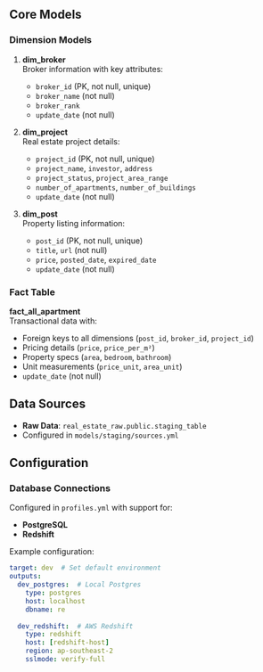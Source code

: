 
## Core Models

### Dimension Models

1. **dim_broker**  
   Broker information with key attributes:  
   - `broker_id` (PK, not null, unique)  
   - `broker_name` (not null)  
   - `broker_rank`  
   - `update_date` (not null)

2. **dim_project**  
   Real estate project details:  
   - `project_id` (PK, not null, unique)  
   - `project_name`, `investor`, `address`  
   - `project_status`, `project_area_range`  
   - `number_of_apartments`, `number_of_buildings`  
   - `update_date` (not null)

3. **dim_post**  
   Property listing information:  
   - `post_id` (PK, not null, unique)  
   - `title`, `url` (not null)  
   - `price`, `posted_date`, `expired_date`  
   - `update_date` (not null)

### Fact Table

**fact_all_apartment**  
Transactional data with:  
- Foreign keys to all dimensions (`post_id`, `broker_id`, `project_id`)  
- Pricing details (`price`, `price_per_m²`)  
- Property specs (`area`, `bedroom`, `bathroom`)  
- Unit measurements (`price_unit`, `area_unit`)  
- `update_date` (not null)

## Data Sources

- **Raw Data**: `real_estate_raw.public.staging_table`  
- Configured in `models/staging/sources.yml`

## Configuration

### Database Connections
Configured in `profiles.yml` with support for:
- **PostgreSQL** 
- **Redshift** 

Example configuration:
```yaml
target: dev  # Set default environment
outputs:
  dev_postgres:  # Local Postgres
    type: postgres
    host: localhost
    dbname: re
    
  dev_redshift:  # AWS Redshift
    type: redshift
    host: [redshift-host]
    region: ap-southeast-2
    sslmode: verify-full

